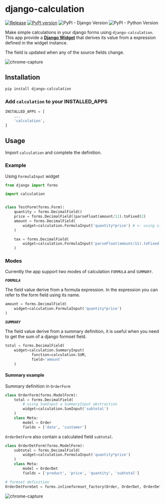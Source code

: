 # django-calculation

[![Release](https://github.com/blasferna/django-calculation/actions/workflows/release.yml/badge.svg)](https://github.com/blasferna/django-calculation/actions/workflows/release.yml)
[![PyPI version](https://img.shields.io/pypi/v/django-calculation.svg?color=success)](https://pypi.python.org/pypi/django-calculation)
![PyPI - Django Version](https://img.shields.io/pypi/djversions/django-calculation) ![PyPI - Python Version](https://img.shields.io/pypi/pyversions/django-calculation)

Make simple calculations in your django forms using `django-calculation`. This app provide a **[Django Widget](https://docs.djangoproject.com/en/3.2/ref/forms/widgets/)** that derives its value from a expression defined in the widget instance. 

The field is updated when any of the source fields change.

![chrome-capture](https://user-images.githubusercontent.com/8385910/129076392-9f255fe1-830c-456d-8852-717a4abeb5f6.gif)


## Installation

```bash
pip install django-calculation
```

### Add `calculation` to your INSTALLED_APPS

```python
INSTALLED_APPS = [
    ...
    'calculation',
]
````


## Usage

Import `calculation` and complete the definition. 

### Example

Using `FormulaInput` widget

```python
from django import forms

import calculation


class TestForm(forms.Form):
    quantity = forms.DecimalField()
    price = forms.DecimalField()parseFloat(amount/11).toFixed(2)
    amount = forms.DecimalField(
        widget=calculation.FormulaInput('quantity*price') # <- using single math expression
    )

    tax = forms.DecimalField(
        widget=calculation.FormulaInput('parseFloat(amount/11).toFixed(2)') # <-- using math expression and javascript functions. 
    )

```

### Modes

Currently the app support two modes of calculation `FORMULA` and `SUMMARY`.

***`FORMULA`*** 

The field value derive from a formula expression. In the expression you can refer to the form field using its name.

```python
amount = forms.DecimalField(
    widget=calculation.FormulaInput('quantity*price')
)
```

***`SUMMARY`*** 

The field value derive from a summary definition, it is useful when you need to get the sum of a django formset field.

```python
total = forms.DecimalField(
    widget=calculation.SummaryInput(
            function=calculation.SUM,
            field='amount' 
    )
```

#### Summary example

Summary definition in `OrderForm`

```python
class OrderForm(forms.ModelForm):
    total = forms.DecimalField(
        # using SumInput a SummaryInput abstraction
        widget=calculation.SumInput('subtotal')
    )
    class Meta:
        model = Order
        fields = ['date', 'customer']
```

`OrderDetForm` also contain a calculated field `subtotal`.
```python
class OrderDetForm(forms.ModelForm):
    subtotal = forms.DecimalField(
        widget=calculation.FormulaInput('quantity*price')
    )
    class Meta:
        model = OrderDet
        fields = ['product', 'price', 'quantity', 'subtotal']

# formset definition
OrderDetFormSet = forms.inlineformset_factory(Order, OrderDet, OrderDetForm)
```

![chrome-capture](https://user-images.githubusercontent.com/8385910/129214716-e3876719-1912-49b0-989f-125e724dfb92.gif)
